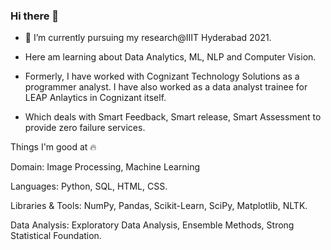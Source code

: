 ### Hi there 👋

<!--
**prateekj7777/prateekj7777** is a ✨ _special_ ✨ repository because its `README.md` (this file) appears on your GitHub profile.

Here are some ideas to get you started: -->

- 🔭 I’m currently pursuing my research@IIIT Hyderabad 2021. 
- Here am learning about Data Analytics, ML, NLP and Computer Vision.
  
- Formerly, I have worked with Cognizant Technology Solutions as a programmer analyst. I have also worked as a data analyst trainee for LEAP Anlaytics in Cognizant itself.
- Which deals with Smart Feedback, Smart release, Smart Assessment to provide zero failure services.

Things I'm good at 🔥

Domain: Image Processing, Machine Learning

Languages: Python, SQL, HTML, CSS.

Libraries & Tools: NumPy, Pandas, Scikit-Learn, SciPy, Matplotlib, NLTK.

Data Analysis: Exploratory Data Analysis, Ensemble Methods, Strong Statistical Foundation.

